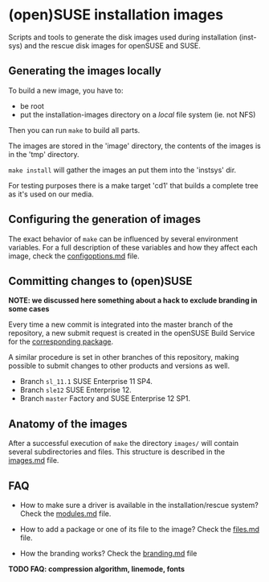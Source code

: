 # (open)SUSE installation images

Scripts and tools to generate the disk images used during installation
(inst-sys) and the rescue disk images for openSUSE and SUSE.

## Generating the images locally

To build a new image, you have to:

* be root
* put the installation-images directory on a *local* file system (ie. not NFS)

Then you can run ```make``` to build all parts.

The images are stored in the 'image' directory, the contents of the images
is in the 'tmp' directory.

```make install``` will gather the images an put them into the 'instsys' dir.

For testing purposes there is a make target 'cd1' that builds a complete
tree as it's used on our media.

## Configuring the generation of images

The exact behavior of ```make``` can be influenced by several environment
variables. For a full description of these variables and how they affect each
image, check the [configoptions.md](configoptions.md) file.

## Committing changes to (open)SUSE

**NOTE: we discussed here something about a hack to exclude branding in some cases**

Every time a new commit is integrated into the master branch of the repository,
a new submit request is created in the openSUSE Build Service for the
[corresponding package](https://build.opensuse.org/package/show/openSUSE:Factory/installation-images-openSUSE).

A similar procedure is set in other branches of this repository, making possible
to submit changes to other products and versions as well.

* Branch ```sl_11.1``` SUSE Enterprise 11 SP4.
* Branch ```sle12``` SUSE Enterprise 12.
* Branch ```master``` Factory and SUSE Enterprise 12 SP1.

## Anatomy of the images

After a successful execution of ```make``` the directory ```images/``` will
contain several subdirectories and files. This structure is described in the
[images.md](images.md) file.

## FAQ

* How to make sure a driver is available in the installation/rescue system?
  Check the [modules.md](modules.md) file.

* How to add a package or one of its file to the image?
  Check the [files.md](files.md) file.

* How the branding works?
  Check the [branding.md](branding.md) file

**TODO FAQ: compression algorithm, linemode, fonts**
